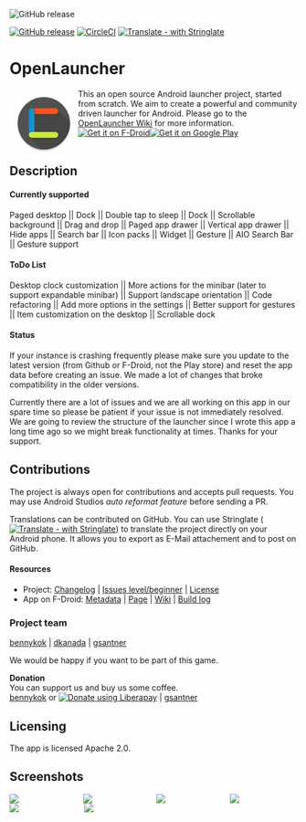 ![GitHub release](https://raw.githubusercontent.com/OpenLauncherTeam/openlauncher-metadata-latest/master/en-US/featureGraphic.png)

[![GitHub release](https://img.shields.io/github/tag/OpenLauncherTeam/openlauncher.svg)](https://github.com/OpenLauncherTeam/openlauncher/releases)
[![CircleCI](https://circleci.com/gh/OpenLauncherTeam/openlauncher.svg?style=shield)](https://circleci.com/gh/OpenLauncherTeam/openlauncher)
[![Translate - with Stringlate](https://img.shields.io/badge/stringlate-translate-green.svg)](https://lonamiwebs.github.io/stringlate/translate?git=https%3A%2F%2Fgithub.com%2FOpenLauncherTeam%2Fopenlauncher.git&name=OpenLauncher&web=https%3A%2F%2Fgithub.com%2FOpenLauncherTeam%2Fopenlauncher)

# OpenLauncher
<img src="/app/src/main/ic_launcher-web.png" align="left" width="100" hspace="10" vspace="10">
This an open source Android launcher project, started from scratch. We aim to create a powerful and community driven launcher for Android.
Please go to the <a href="https://github.com/Benny-Kok/OpenLauncher/wiki">OpenLauncher Wiki</a> for more information.

<div style="display:flex;" >
<a href="https://f-droid.org/repository/browse/?fdid=com.benny.openlauncher">
    <img src="https://f-droid.org/badge/get-it-on.png" alt="Get it on F-Droid" height="80">
</a>
<a href="https://play.google.com/store/apps/details?id=com.benny.openlauncher">
    <img alt="Get it on Google Play" height="80" src="https://play.google.com/intl/en_us/badges/images/generic/en_badge_web_generic.png" />
</a>
</div></br>


## Description

#### Currently supported
Paged desktop || Dock || Double tap to sleep || Dock || 
Scrollable background || Drag and drop || Paged app drawer || 
Vertical app drawer || Hide apps || Search bar || Icon packs || 
Widget || Gesture || AIO Search Bar || Gesture support

#### ToDo List
Desktop clock customization ||  More actions for the minibar (later to support expandable minibar) ||
Support landscape orientation || Code refactoring || Add more options in the settings ||
Better support for gestures || Item customization on the desktop || Scrollable dock

#### Status
If your instance is crashing frequently please make sure you update to the latest version (from Github or F-Droid, not the Play store) and reset the app data before creating an issue. We made a lot of changes that broke compatibility in the older versions.

Currently there are a lot of issues and we are all working on this app in our spare time so please be patient if your issue is not immediately resolved. We are going to review the structure of the launcher since I wrote this app a long time ago so we might break functionality at times. Thanks for your support.


## Contributions
The project is always open for contributions and accepts pull requests.
You may use Android Studios _auto reformat feature_ before sending a PR.

Translations can be contributed on GitHub. You can use Stringlate ([![Translate - with Stringlate](https://img.shields.io/badge/stringlate-translate-green.svg)](https://lonamiwebs.github.io/stringlate/translate?git=https%3A%2F%2Fgithub.com%2FOpenLauncherTeam%2Fopenlauncher.git&name=OpenLauncher&web=https%3A%2F%2Fgithub.com%2FOpenLauncherTeam%2Fopenlauncher)) to translate the project directly on your Android phone. It allows you to export as E-Mail attachement and to post on GitHub.


#### Resources
* Project: [Changelog](/CHANGELOG.md) | [Issues level/beginner](https://github.com/OpenLauncherTeam/openlauncher/issues?q=is%3Aissue+is%3Aopen+label%3Alevel%2Fbeginner) | [License](/LICENSE)
* App on F-Droid: [Metadata](https://gitlab.com/fdroid/fdroiddata/blob/master/metadata/com.benny.openlauncher.txt) | [Page](https://f-droid.org/packages/com.benny.openlauncher/) | [Wiki](https://f-droid.org/wiki/page/com.benny.openlauncher) | [Build log](https://f-droid.org/wiki/page/com.benny.openlauncher/lastbuild)
 
### Project team
[bennykok](https://github.com/BennyKok) | [dkanada](https://github.com/dkanada) | [gsantner](https://github.com/gsantner)

We would be happy if you want to be part of this game.

**Donation**  
You can support us and buy us some coffee.  
[bennykok](https://www.paypal.me/BennyKok) or
<noscript><a href="https://liberapay.com/BennyKok/donate"><img alt="Donate using Liberapay" src="https://liberapay.com/assets/widgets/donate.svg"></a></noscript> | [gsantner](https://gsantner.github.io/#donate)
 
## Licensing
The app is licensed Apache 2.0. 

## Screenshots
<div style="display:flex;" >
	<img src="https://raw.githubusercontent.com/OpenLauncherTeam/openlauncher-metadata-latest/master/en-US/phoneScreenshots/01.png" width="24%" >
	<img src="https://raw.githubusercontent.com/OpenLauncherTeam/openlauncher-metadata-latest/master/en-US/phoneScreenshots/02.png" width="24%" style="margin-left:10px;" >
	<img src="https://raw.githubusercontent.com/OpenLauncherTeam/openlauncher-metadata-latest/master/en-US/phoneScreenshots/03.png" width="24%" style="margin-left:10px;" >
	<img src="https://raw.githubusercontent.com/OpenLauncherTeam/openlauncher-metadata-latest/master/en-US/phoneScreenshots/04.png" width="24%" style="margin-left:10px;" >
</div>
<div style="display:flex;" >
	<img src="https://raw.githubusercontent.com/OpenLauncherTeam/openlauncher-metadata-latest/master/en-US/phoneScreenshots/05.png" width="24%" >
	<img src="https://raw.githubusercontent.com/OpenLauncherTeam/openlauncher-metadata-latest/master/en-US/phoneScreenshots/06.png" width="24%" style="margin-left:10px;" >
</div>

<!--
### Notice
-->
